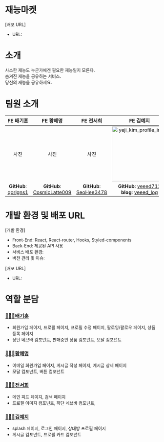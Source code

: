 # 재능마켓

[배포 URL]

- URL:

<!-- 이미지 -->

# 소개

사소한 재능도 누군가에겐 필요한 재능일지 모른다.<br>
숨겨진 재능을 공유하는 서비스.<br>
당신의 재능을 공유하세요.<br>

# 팀원 소개

|                    **FE 배기훈**                    |                          **FE 황혜명**                          |                      **FE 전서희**                      |                                                                      **FE 김예지**                                                                       |
| :-------------------------------------------------: | :-------------------------------------------------------------: | :-----------------------------------------------------: | :------------------------------------------------------------------------------------------------------------------------------------------------------: |
|                        사진                         |                              사진                               |                          사진                           | <img width="180" alt="yeji_kim_profile_img" src="https://user-images.githubusercontent.com/97894417/180597921-0c382ce8-a2e2-4d0f-bf44-20446379ce43.jpg"> |
| **GitHub**: [qorlgns1](https://github.com/qorlgns1) | **GitHub**: [CosmicLatte009](https://github.com/CosmicLatte009) | **GitHub**: [SeoHee3478](https://github.com/SeoHee3478) |                        **GitHub**: [yeeed711](https://github.com/yeeeed711) <br>**blog**: [yeeed_log](https://yeeed.tistory.com/)                        |

# 개발 환경 및 배포 URL

[개발 환경]

- Front-End: React, React-router, Hooks, Styled-components
- Back-End: 제공된 API 사용
- 서비스 배포 환경:
- 버전 관리 및 이슈:

[배포 URL]

- URL:

<!-- # 프로젝트 구조

- assets:
- components:
- pages:
-

```
폴더트리화
``` -->

# 역할 분담

<!-- ## 공통 담당 -->

### [🧑🏻‍💻배기훈](https://github.com/qorlgns1)

- 회원가입 페이지, 프로필 페이지, 프로필 수정 페이지, 팔로잉/팔로우 페이지, 상품등록 페이지
- 상단 네브바 컴포넌트, 판매중인 상품 컴포넌트, 모달 컴포넌트

### [👩🏻‍💻황혜명](https://github.com/CosmicLatte009)

- 이메일 회원가입 페이지, 게시글 작성 페이지, 게시글 상세 페이지
- 모달 컴포넌트, 버튼 컴포넌트

### [👩🏻‍💻전서희](https://github.com/SeoHee3478)

- 메인 피드 페이지, 검색 페이지
- 프로필 이미지 컴포넌트, 하단 네브바 컴포넌트,

### [👩🏻‍💻김예지](https://github.com/yeeeed711)

- splash 페이지, 로그인 페이지, 상대방 프로필 페이지
- 게시글 컴포넌트, 프로필 카드 컴포넌트

<!--
# 구현 기능

# 실행 방법


# 개발 이슈 -->
